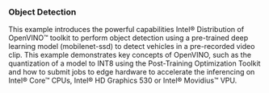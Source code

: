 ### Object Detection

This example introduces the powerful capabilities Intel® Distribution of OpenVINO™ toolkit to perform object detection using a pre-trained deep learning model (mobilenet-ssd) to detect vehicles in a pre-recorded video clip. This example demonstrates key concepts of OpenVINO, such as the quantization of a model to INT8 using the Post-Training Optimization Toolkit and how to submit jobs to edge hardware to accelerate the inferencing on Intel® Core™ CPUs, Intel® HD Graphics 530 or Intel® Movidius™ VPU.
